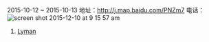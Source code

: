 2015-10-12 ~ 2015-10-13
地址：http://j.map.baidu.com/PNZm7
电话：![screen shot 2015-12-10 at 9 15 57 am](https://cloud.githubusercontent.com/assets/105653/11704001/bab7f250-9f1e-11e5-995e-33b756812162.png)

1. [Lyman](https://github.com/lymanlai)

